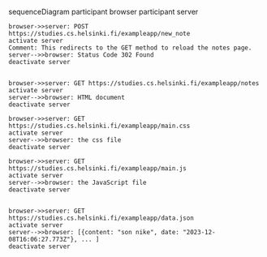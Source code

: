 sequenceDiagram
    participant browser
    participant server

    browser->>server: POST https://studies.cs.helsinki.fi/exampleapp/new_note
    activate server
    Comment: This redirects to the GET method to reload the notes page.
    server-->>browser: Status Code 302 Found
    deactivate server

    
    browser->>server: GET https://studies.cs.helsinki.fi/exampleapp/notes
    activate server
    server-->>browser: HTML document
    deactivate server

    browser->>server: GET https://studies.cs.helsinki.fi/exampleapp/main.css
    activate server
    server-->>browser: the css file
    deactivate server

    browser->>server: GET https://studies.cs.helsinki.fi/exampleapp/main.js
    activate server
    server-->>browser: the JavaScript file
    deactivate server


    browser->>server: GET https://studies.cs.helsinki.fi/exampleapp/data.json
    activate server
    server-->>browser: [{content: "son nike", date: "2023-12-08T16:06:27.773Z"}, ... ]
    deactivate server